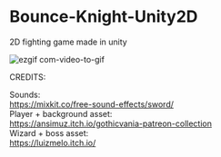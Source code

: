 # Bounce-Knight-Unity2D

2D fighting game made in unity

![ezgif com-video-to-gif](https://github.com/marcowang01/Bounce-Knight-Unity2D/assets/68684643/30cd9d05-2c39-4029-8a4d-3e6d5ad4eca4)


CREDITS:

Sounds:<br>
https://mixkit.co/free-sound-effects/sword/ <br>
Player + background asset: <br>
https://ansimuz.itch.io/gothicvania-patreon-collection <br>
Wizard + boss asset: <br>
https://luizmelo.itch.io/
